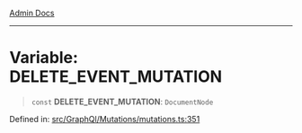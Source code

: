 [Admin Docs](/)

***

# Variable: DELETE\_EVENT\_MUTATION

> `const` **DELETE\_EVENT\_MUTATION**: `DocumentNode`

Defined in: [src/GraphQl/Mutations/mutations.ts:351](https://github.com/PalisadoesFoundation/talawa-admin/blob/main/src/GraphQl/Mutations/mutations.ts#L351)

